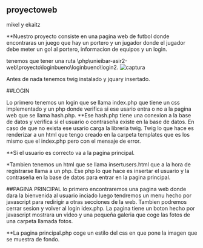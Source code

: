 ## proyectoweb
mikel y ekaitz

**Nuestro proyecto consiste en una pagina web de futbol donde encontraras un  juego que hay un portero y un jugador donde el jugador debe meter un gol al portero, informacion de equipos y un login.

tenemos que tener una ruta \php\unieibar-asir2-web\proyecto\loginbueno\loginbueno\login2.
![captura](https://user-images.githubusercontent.com/43339408/52412283-91e01980-2ade-11e9-8bd8-058d42015eea.PNG)

Antes de nada tenemos twig instalado y  jquary insertado.


##LOGIN

Lo primero tenemos un login que se llama index.php que tiene un css implementado  y un php donde verifica si ese usario entra o no a la pagina web que se llama hash.php. 
**Ese hash.php tiene una conexion a la base de datos y verifica si el usuario o contraseña existe en la base de datos. En caso de que no exista ese usario  carga la libreria twig. Twig lo que hace es renderizar a un html que tengo creado en la carpeta templates que es los mismo que el index.php pero con el mensaje de error.

**Si el usuario es correcto va a la pagina principal.

*Tambien tenemos un html que se llama insertusers.html que a la hora de registrarse llama a un php. Ese php lo que hace es insertar el usuario y la contraseña en la base de datos para entrar en la pagina principal.

##PAGINA PRINCIPAL
lo primero encontraremos una pagina web donde dara la bienvenida al usuario inciado luego tendremos un menu hecho por javascript para redirigir a otras secciones de la web. Tambien podremos cerrar sesion y volver al login idex.php. La pagina tiene un boton hecho por javascript mostrara un video y una pequeña galeria que coge las fotos de una carpeta llamada fotos.

**La pagina principal.php coge un estilo del css en que pone la imagen que se muestra de fondo.

